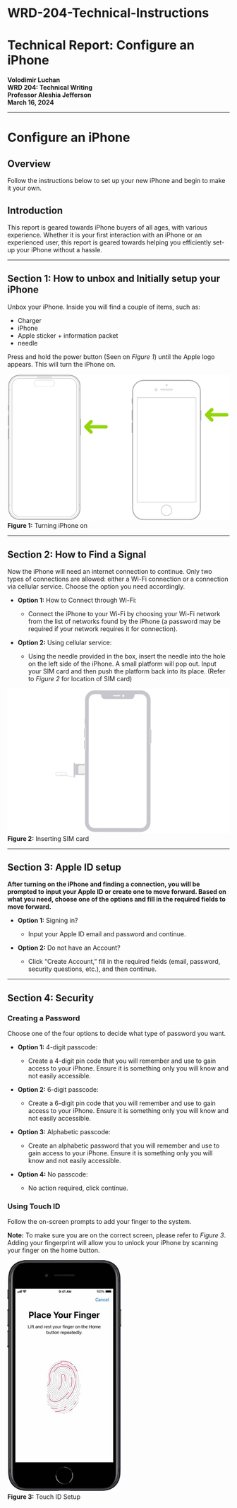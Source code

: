 # WRD-204-Technical-Instructions
# Technical Report: Configure an iPhone

**Volodimir Luchan**  
**WRD 204: Technical Writing**  
**Professor Aleshia Jefferson**  
**March 16, 2024**  

---

# **Configure an iPhone**

## Overview

Follow the instructions below to set up your new iPhone and begin to make it your own.

## **Introduction**

This report is geared towards iPhone buyers of all ages, with various experience. Whether it is your first interaction with an iPhone or an experienced user, this report is geared towards helping you efficiently set-up your iPhone without a hassle.

---

## Section 1: How to unbox and Initially setup your iPhone

Unbox your iPhone. Inside you will find a couple of items, such as:
- Charger
- iPhone
- Apple sticker + information packet
- needle

Press and hold the power button (Seen on *Figure 1*) until the Apple logo appears. This will turn the iPhone on.

![Figure 1: iPhone Power Button](images/media/image1.png)
**Figure 1:** Turning iPhone on

---

## Section 2: How to Find a Signal

Now the iPhone will need an internet connection to continue. Only two types of connections are allowed: either a Wi-Fi connection or a connection via cellular service. Choose the option you need accordingly.

- **Option 1:** How to Connect through Wi-Fi:
  - Connect the iPhone to your Wi-Fi by choosing your Wi-Fi network from the list of networks found by the iPhone (a password may be required if your network requires it for connection).

- **Option 2:** Using cellular service:
  - Using the needle provided in the box, insert the needle into the hole on the left side of the iPhone. A small platform will pop out. Input your SIM card and then push the platform back into its place. (Refer to *Figure 2* for location of SIM card)

![Figure 2: Inserting SIM card](images/media/image2.png)
**Figure 2:** Inserting SIM card

---

## Section 3: Apple ID setup

**After turning on the iPhone and finding a connection, you will be prompted to input your Apple ID or create one to move forward. Based on what you need, choose one of the options and fill in the required fields to move forward.**

- **Option 1:** Signing in?
  - Input your Apple ID email and password and continue.

- **Option 2:** Do not have an Account?
  - Click “Create Account,” fill in the required fields (email, password, security questions, etc.), and then continue.

---

## Section 4: Security

### **Creating a Password**

Choose one of the four options to decide what type of password you want.

- **Option 1:** 4-digit passcode:
  - Create a 4-digit pin code that you will remember and use to gain access to your iPhone. Ensure it is something only you will know and not easily accessible.

- **Option 2:** 6-digit passcode:
  - Create a 6-digit pin code that you will remember and use to gain access to your iPhone. Ensure it is something only you will know and not easily accessible.

- **Option 3:** Alphabetic passcode:
  - Create an alphabetic password that you will remember and use to gain access to your iPhone. Ensure it is something only you will know and not easily accessible.

- **Option 4:** No passcode:
  - No action required, click continue.

### **Using Touch ID**

Follow the on-screen prompts to add your finger to the system.

**Note:** To make sure you are on the correct screen, please refer to *Figure 3*. Adding your fingerprint will allow you to unlock your iPhone by scanning your finger on the home button.

![Figure 3: Touch ID Setup](images/media/image3.png)  
**Figure 3:** Touch ID Setup
